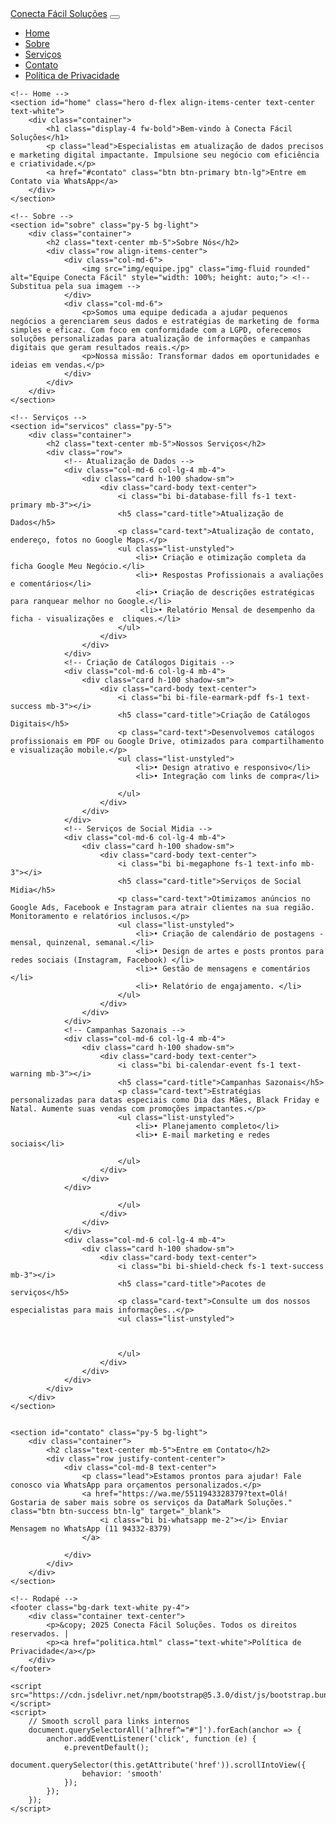 <!DOCTYPE html>
<html lang="pt-BR">
<head>
    <meta charset="UTF-8">
    <meta name="viewport" content="width=device-width, initial-scale=1.0">
    <title>Conecta Fácil Soluções - Atualização de Dados e Marketing Digital</title>
    <meta name="description" content="Serviços profissionais de atualização de dados e marketing digital para o seu negócio. Catálogos digitais, anúncios locais e campanhas sazonais.">
    <link href="https://cdn.jsdelivr.net/npm/bootstrap@5.3.0/dist/css/bootstrap.min.css" rel="stylesheet">
    <link href="https://cdn.jsdelivr.net/npm/bootstrap-icons@1.10.0/font/bootstrap-icons.css" rel="stylesheet">
    <link href="https://fonts.googleapis.com/css2?family=Roboto:wght@300;400;700&display=swap" rel="stylesheet">
    <link rel="stylesheet" href="styles.css"> <!-- Seu CSS customizado -->
</head>
<body>
    <!-- Navbar -->
    <nav class="navbar navbar-expand-lg navbar-light bg-light fixed-top">
        <div class="container">
            <a class="navbar-brand fw-bold" href="#home">Conecta Fácil Soluções</a>
            <button class="navbar-toggler" type="button" data-bs-toggle="collapse" data-bs-target="#navbarNav">
                <span class="navbar-toggler-icon"></span>
            </button>
            <div class="collapse navbar-collapse" id="navbarNav">
                <ul class="navbar-nav ms-auto">
                    <li class="nav-item"><a class="nav-link" href="#home">Home</a></li>
                    <li class="nav-item"><a class="nav-link" href="#sobre">Sobre</a></li>
                    <li class="nav-item"><a class="nav-link" href="#servicos">Serviços</a></li>
                    <li class="nav-item"><a class="nav-link" href="#contato">Contato</a></li>
                    <li class="nav-item"><a class="nav-link" href="politica.html">Política de Privacidade</a></li>
                </ul>
            </div>
        </div>
    </nav>

    <!-- Home -->
    <section id="home" class="hero d-flex align-items-center text-center text-white">
        <div class="container">
            <h1 class="display-4 fw-bold">Bem-vindo à Conecta Fácil Soluções</h1>
            <p class="lead">Especialistas em atualização de dados precisos e marketing digital impactante. Impulsione seu negócio com eficiência e criatividade.</p>
            <a href="#contato" class="btn btn-primary btn-lg">Entre em Contato via WhatsApp</a>
        </div>
    </section>

    <!-- Sobre -->
    <section id="sobre" class="py-5 bg-light">
        <div class="container">
            <h2 class="text-center mb-5">Sobre Nós</h2>
            <div class="row align-items-center">
                <div class="col-md-6">
                    <img src="img/equipe.jpg" class="img-fluid rounded" alt="Equipe Conecta Fácil" style="width: 100%; height: auto;"> <!-- Substitua pela sua imagem -->
                </div>
                <div class="col-md-6">
                    <p>Somos uma equipe dedicada a ajudar pequenos negócios a gerenciarem seus dados e estratégias de marketing de forma simples e eficaz. Com foco em conformidade com a LGPD, oferecemos soluções personalizadas para atualização de informações e campanhas digitais que geram resultados reais.</p>
                    <p>Nossa missão: Transformar dados em oportunidades e ideias em vendas.</p>
                </div>
            </div>
        </div>
    </section>

    <!-- Serviços -->
    <section id="servicos" class="py-5">
        <div class="container">
            <h2 class="text-center mb-5">Nossos Serviços</h2>
            <div class="row">
                <!-- Atualização de Dados -->
                <div class="col-md-6 col-lg-4 mb-4">
                    <div class="card h-100 shadow-sm">
                        <div class="card-body text-center">
                            <i class="bi bi-database-fill fs-1 text-primary mb-3"></i>
                            <h5 class="card-title">Atualização de Dados</h5>
                            <p class="card-text">Atualização de contato, endereço, fotos no Google Maps.</p>
                            <ul class="list-unstyled">
                                <li>• Criação e otimização completa da ficha Google Meu Negócio.</li>
                                <li>• Respostas Profissionais a avaliações e comentários</li>
                                <li>• Criação de descrições estratégicas para ranquear melhor no Google.</li>
                                 <li>• Relatório Mensal de desempenho da ficha - visualizações e  cliques.</li>
                            </ul>
                        </div>
                    </div>
                </div>
                <!-- Criação de Catálogos Digitais -->
                <div class="col-md-6 col-lg-4 mb-4">
                    <div class="card h-100 shadow-sm">
                        <div class="card-body text-center">
                            <i class="bi bi-file-earmark-pdf fs-1 text-success mb-3"></i>
                            <h5 class="card-title">Criação de Catálogos Digitais</h5>
                            <p class="card-text">Desenvolvemos catálogos profissionais em PDF ou Google Drive, otimizados para compartilhamento e visualização mobile.</p>
                            <ul class="list-unstyled">
                                <li>• Design atrativo e responsivo</li>
                                <li>• Integração com links de compra</li>
                            
                            </ul>
                        </div>
                    </div>
                </div>
                <!-- Serviços de Social Midia -->
                <div class="col-md-6 col-lg-4 mb-4">
                    <div class="card h-100 shadow-sm">
                        <div class="card-body text-center">
                            <i class="bi bi-megaphone fs-1 text-info mb-3"></i>
                            <h5 class="card-title">Serviços de Social Midia</h5>
                            <p class="card-text">Otimizamos anúncios no Google Ads, Facebook e Instagram para atrair clientes na sua região. Monitoramento e relatórios inclusos.</p>
                            <ul class="list-unstyled">
                                <li>• Criação de calendário de postagens - mensal, quinzenal, semanal.</li>
                                <li>• Design de artes e posts prontos para redes sociais (Instagram, Facebook) </li>
                                <li>• Gestão de mensagens e comentários </li>
                                <li>• Relatório de engajamento. </li>
                            </ul>
                        </div>
                    </div>
                </div>
                <!-- Campanhas Sazonais -->
                <div class="col-md-6 col-lg-4 mb-4">
                    <div class="card h-100 shadow-sm">
                        <div class="card-body text-center">
                            <i class="bi bi-calendar-event fs-1 text-warning mb-3"></i>
                            <h5 class="card-title">Campanhas Sazonais</h5>
                            <p class="card-text">Estratégias personalizadas para datas especiais como Dia das Mães, Black Friday e Natal. Aumente suas vendas com promoções impactantes.</p>
                            <ul class="list-unstyled">
                                <li>• Planejamento completo</li>
                                <li>• E-mail marketing e redes sociais</li>
                                
                            </ul>
                        </div>
                    </div>
                </div>
                
                            </ul>
                        </div>
                    </div>
                </div>
                <div class="col-md-6 col-lg-4 mb-4">
                    <div class="card h-100 shadow-sm">
                        <div class="card-body text-center">
                            <i class="bi bi-shield-check fs-1 text-success mb-3"></i>
                            <h5 class="card-title">Pacotes de serviços</h5>
                            <p class="card-text">Consulte um dos nossos especialistas para mais informações..</p>
                            <ul class="list-unstyled">
                                
                                
                  
                            </ul>
                        </div>
                    </div>
                </div>
            </div>
        </div>
    </section>

    
    <section id="contato" class="py-5 bg-light">
        <div class="container">
            <h2 class="text-center mb-5">Entre em Contato</h2>
            <div class="row justify-content-center">
                <div class="col-md-8 text-center">
                    <p class="lead">Estamos prontos para ajudar! Fale conosco via WhatsApp para orçamentos personalizados.</p>
                    <a href="https://wa.me/5511943328379?text=Olá! Gostaria de saber mais sobre os serviços da DataMark Soluções." class="btn btn-success btn-lg" target="_blank">
                        <i class="bi bi-whatsapp me-2"></i> Enviar Mensagem no WhatsApp (11 94332-8379)
                    </a>
                    
                </div>
            </div>
        </div>
    </section>

    <!-- Rodapé -->
    <footer class="bg-dark text-white py-4">
        <div class="container text-center">
            <p>&copy; 2025 Conecta Fácil Soluções. Todos os direitos reservados. |
            <p><a href="politica.html" class="text-white">Política de Privacidade</a></p>
        </div>
    </footer>

    <script src="https://cdn.jsdelivr.net/npm/bootstrap@5.3.0/dist/js/bootstrap.bundle.min.js"></script>
    <script>
        // Smooth scroll para links internos
        document.querySelectorAll('a[href^="#"]').forEach(anchor => {
            anchor.addEventListener('click', function (e) {
                e.preventDefault();
                document.querySelector(this.getAttribute('href')).scrollIntoView({
                    behavior: 'smooth'
                });
            });
        });
    </script>
</body>
</html>
